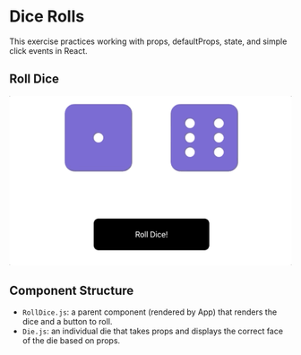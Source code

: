 # Dice Rolls

This exercise practices working with props, defaultProps, state, and simple click events in React.

## Roll Dice

![roll_dice](./roll_dice.gif)

## Component Structure

- `RollDice.js`: a parent component (rendered by App) that renders the dice and a button to roll.
- `Die.js`: an individual die that takes props and displays the correct face of the die based on props.
